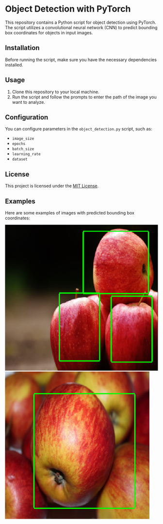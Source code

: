 # Object Detection with PyTorch

This repository contains a Python script for object detection using PyTorch. The script utilizes a convolutional neural network (CNN) to predict bounding box coordinates for objects in input images.

## Installation

Before running the script, make sure you have the necessary dependencies installed.

## Usage

1. Clone this repository to your local machine.
2. Run the script and follow the prompts to enter the path of the image you want to analyze.

## Configuration

You can configure parameters in the `object_detection.py` script, such as:
- `image_size`
- `epochs`
- `batch_size`
- `learning_rate`
- `dataset`

## License

This project is licensed under the [MIT License](LICENSE).

## Examples

Here are some examples of images with predicted bounding box coordinates:

![Example 1](example1.png)
![Example 2](example2.png)

